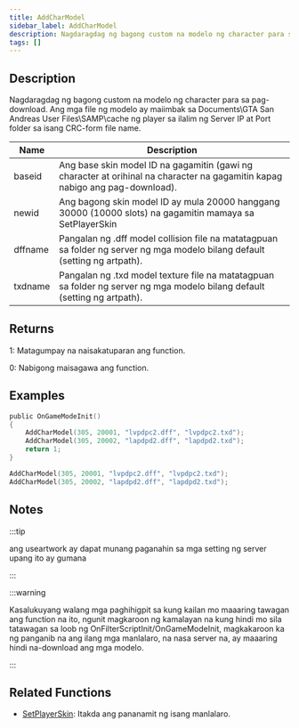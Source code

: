 ```yaml
---
title: AddCharModel
sidebar_label: AddCharModel
description: Nagdaragdag ng bagong custom na modelo ng character para sa pag-download.
tags: []
---
```


<VersionWarn version='SA-MP 0.3.DL R1' />

## Description

Nagdaragdag ng bagong custom na modelo ng character para sa pag-download. Ang mga file ng modelo ay maiimbak sa Documents\GTA San Andreas User Files\SAMP\cache ng player sa ilalim ng Server IP at Port folder sa isang CRC-form file name.

| Name    | Description                                                                                                                  |
| ------- | ---------------------------------------------------------------------------------------------------------------------------- |
| baseid  | Ang base skin model ID na gagamitin (gawi ng character at orihinal na character na gagamitin kapag nabigo ang pag-download). |
| newid   | Ang bagong skin model ID ay mula 20000 hanggang 30000 (10000 slots) na gagamitin mamaya sa SetPlayerSkin                     |
| dffname | Pangalan ng .dff model collision file na matatagpuan sa folder ng server ng mga modelo bilang default (setting ng artpath).  |
| txdname | Pangalan ng .txd model texture file na matatagpuan sa folder ng server ng mga modelo bilang default (setting ng artpath).    |

## Returns

1: Matagumpay na naisakatuparan ang function.

0: Nabigong maisagawa ang function.

## Examples

```c
public OnGameModeInit()
{
    AddCharModel(305, 20001, "lvpdpc2.dff", "lvpdpc2.txd");
    AddCharModel(305, 20002, "lapdpd2.dff", "lapdpd2.txd");
    return 1;
}
```

```c
AddCharModel(305, 20001, "lvpdpc2.dff", "lvpdpc2.txd");
AddCharModel(305, 20002, "lapdpd2.dff", "lapdpd2.txd");
```

## Notes

:::tip

ang useartwork ay dapat munang paganahin sa mga setting ng server upang ito ay gumana

:::

:::warning

Kasalukuyang walang mga paghihigpit sa kung kailan mo maaaring tawagan ang function na ito, ngunit magkaroon ng kamalayan na kung hindi mo sila tatawagan sa loob ng OnFilterScriptInit/OnGameModeInit, magkakaroon ka ng panganib na ang ilang mga manlalaro, na nasa server na, ay maaaring hindi na-download ang mga modelo.

:::

## Related Functions

- [SetPlayerSkin](SetPlayerSkin): Itakda ang pananamit ng isang manlalaro.
